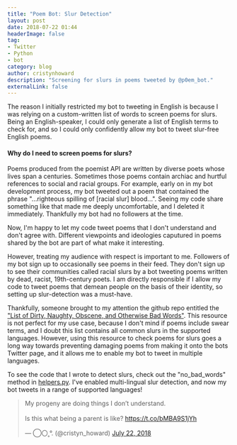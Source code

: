 ```yaml
---
title: "Poem Bot: Slur Detection"
layout: post
date: 2018-07-22 01:44
headerImage: false
tag: 
- Twitter
- Python
- bot
category: blog
author: cristynhoward
description: "Screening for slurs in poems tweeted by @p0em_bot."
externalLink: false
---
```


The reason I initially restricted my bot to tweeting in English is because I was relying on a custom-written list of words to screen poems for slurs. Being an English-speaker, I could only generate a list of English terms to check for, and so I could only confidently allow my bot to tweet slur-free English poems.

#### Why do I need to screen poems for slurs?

Poems produced from the poemist API are written by diverse poets whose lives span a centuries. Sometimes those poems contain archiac and hurtful references to social and racial groups. For example, early on in my bot development process, my bot tweeted out a poem that contained the phrase "...righteous spilling of [racial slur] blood...". Seeing my code share something like that made me deeply uncomfortable, and I deleted it immediately. Thankfully my bot had no followers at the time. 

Now, I'm happy to let my code tweet poems that I don't understand and don't agree with. Different viewpoints and ideologies caputured in poems shared by the bot are part of what make it interesting.

However, treating my audience with respect is important to me. Followers of my bot sign up to occasionally see poems in their feed. They don't sign up to see their communities called racial slurs by a bot tweeting poems written by dead, racist, 19th-century poets. I am directly responsible if I allow my code to tweet poems that demean people on the basis of their identity, so setting up slur-detection was a must-have.

Thankfully, someone brought to my attention the github repo entitled the ["List of Dirty, Naughty, Obscene, and Otherwise Bad Words"][4]. This resource is not perfect for my use case, because I don't mind if poems include swear terms, and I doubt this list contains all common slurs in the supported languages. However, using this resource to check poems for slurs goes a long way towards preventing damaging poems from making it onto the bots Twitter page, and it allows me to enable my bot to tweet in multiple languages. 

To see the code that I wrote to detect slurs, check out the "no_bad_words" method in [helpers.py][5]. I've enabled multi-lingual slur detection, and now my bot tweets in a range of supported languages!

<blockquote class="twitter-tweet" data-lang="en"><p lang="en" dir="ltr">My progeny are doing things I don’t understand. <br><br>Is this what being a parent is like? <a href="https://t.co/bMBA9S1jYh">https://t.co/bMBA9S1jYh</a></p>&mdash; ⃝〇˳°. (@cristyn_howard) <a href="https://twitter.com/cristyn_howard/status/1020830798130409472?ref_src=twsrc%5Etfw">July 22, 2018</a></blockquote> <script async src="https://platform.twitter.com/widgets.js" charset="utf-8"></script> 

[4]: https://github.com/LDNOOBW/List-of-Dirty-Naughty-Obscene-and-Otherwise-Bad-Words
[5]: https://github.com/cristynhoward/poembot/blob/master/helpers.py